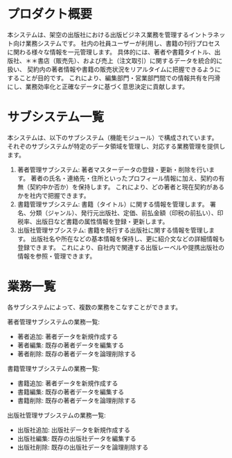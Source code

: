 # プロダクト概要
本システムは、架空の出版社における出版ビジネス業務を管理するイントラネット向け業務システムです。
社内の社員ユーザーが利用し、書籍の刊行プロセスに関わる様々な情報を一元管理します。
具体的には、著者や書籍タイトル、出版社、＊＊書店（販売先）、および売上（注文取引）に関するデータを統合的に扱い、
契約内の著者情報や書籍の販売状況をリアルタイムに把握できるようにすることが目的です。
これにより、編集部門・営業部門間での情報共有を円滑にし、業務効率化と正確なデータに基づく意思決定に貢献します。

# サブシステム一覧
本システムは、以下のサブシステム（機能モジュール）で構成されています。
それぞのサブシステムが特定のデータ領域を管理し、対応する業務管理を提供します。

1. 著者管理サブシステム:
著者マスターデータの登録・更新・削除を行います。
著者の氏名・連絡先・住所といったプロフィール情報に加え、契約の有無（契約中か否か）を保持します。
これにより、どの著者と現在契約があるかを社内で把握できます。
2. 書籍管理サブシステム:
書籍（タイトル）に関する情報を管理します。
署名、分類（ジャンル）、発行元出版社、定価、前払金額（印税の前払い）、印税率、出版日など書籍の属性情報を登録・更新します。
3. 出版社管理サブシステム:
書籍を発行する出版社に関する情報を管理します。
出版社名や所在などの基本情報を保持し、更に紹介文などの詳細情報も登録できます。
これにより、自社内で関連する出版レーベルや提携出版社の情報を参照・管理できます。

# 業務一覧
各サブシステムによって、複数の業務をこなすことができます。

著者管理サブシステムの業務一覧:
- 著者追加: 著者データを新規作成する
- 著者編集: 既存の著者データを編集する
- 著者削除: 既存の著者データを論理削除する

書籍管理サブシステムの業務一覧:
- 書籍追加: 著者データを新規作成する
- 書籍編集: 既存の著者データを編集する
- 書籍削除: 既存の著者データを論理削除する

出版社管理サブシステムの業務一覧:
- 出版社追加: 出版社データを新規作成する
- 出版社編集: 既存の出版社データを編集する
- 出版社削除: 既存の出版社データを論理削除する
